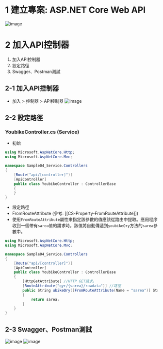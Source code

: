 # 1 建立專案: ASP.NET Core Web API
![image](https://github.com/Riley-Shu/WebForSearchingYoubike/blob/master/Note/image/01_1_1.png)
# 2 加入API控制器
1. 加入API控制器
2. 設定路徑
3. Swagger、Postman測試
## 2-1 加入API控制器
- 加入 > 控制器 > API控制器
![image](https://github.com/Riley-Shu/WebForSearchingYoubike/blob/master/Note/image/01_2-1_1.png)
## 2-2 設定路徑
### YoubikeController.cs (Service)
- 初始
```cs
using Microsoft.AspNetCore.Http;
using Microsoft.AspNetCore.Mvc;

namespace Sample04_Service.Controllers
{
    [Route("api/[controller]")]
    [ApiController]
    public class YoubikeController : ControllerBase
    {
    }
}
```
- 設定路徑
- FromRouteAttribute (參考: [[CS-Property-FromRouteAttribute]])
- 使用`FromRouteAttribute`屬性來指定該參數的值應該從路由中提取。應用程序收到一個帶有`sarea`值的請求時，該值將自動傳遞到`youbikeQry`方法的`sarea`參數中。

```cs
using Microsoft.AspNetCore.Http;
using Microsoft.AspNetCore.Mvc;

namespace Sample04_Service.Controllers
{
    [Route("api/[controller]")]
    [ApiController]
    public class YoubikeController : ControllerBase
    {
        [HttpGetAttribute] //HTTP GET請求。
        [RouteAttribute("qyr/{sarea}/rawdata")] //路徑
        public String ubikeQry([FromRouteAttribute(Name = "sarea")] String sarea)
        {
            return sarea;
        }
    }
}
```
## 2-3 Swagger、Postman測試
![image](https://github.com/Riley-Shu/WebForSearchingYoubike/blob/master/Note/image/01_2-3_1.png)
![image](https://github.com/Riley-Shu/WebForSearchingYoubike/blob/master/Note/image/01_2-3_2.png)
